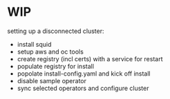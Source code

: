 # WIP
setting up a disconnected cluster:
* install squid
* setup aws and oc tools
* create registry (incl certs) with a service for restart
* populate registry for install
* popolate install-config.yaml and kick off install
* disable sample operator
* sync selected operators and configure cluster
